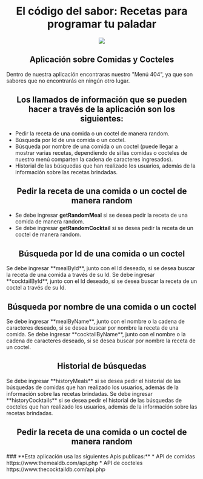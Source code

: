 <h1 align="center"> El código del sabor: Recetas para programar tu paladar </h1>

<p align="center">
  <img src="https://cdn.pixabay.com/photo/2023/11/26/00/41/ai-generated-8412657_1280.png"/>
</p>

<h2 align="center"> Aplicación sobre Comidas y Cocteles </h2>

Dentro de nuestra aplicación encontraras nuestro "Menú 404", ya que son sabores que no encontrarás en ningún otro lugar.

<h2 align="center"> Los llamados de información que se pueden hacer a través de la aplicación son los siguientes: </h2>

* Pedir la receta de una comida o un coctel de manera random.
* Búsqueda por Id de una comida o un coctel.
* Búsqueda por nombre de una comida o un coctel (puede llegar a mostrar varias recetas, dependiendo de si las comidas o cocteles de nuestro menú comparten la cadena de caracteres ingresados).
* Historial de las búsquedas que han realizado los usuarios, además de la información sobre las recetas brindadas.

<h2 align="center"> Pedir la receta de una comida o un coctel de manera random </h2>

* Se debe ingresar **getRandomMeal** si se desea pedir la receta de una comida de manera random.  
* Se debe ingresar **getRandomCocktail** si se desea pedir la receta de un coctel de manera random.

<h2 align="center"> Búsqueda por Id de una comida o un coctel </h2>
Se debe ingresar **mealById**, junto con el Id deseado, si se desea buscar la receta de una comida a través de su Id.  
Se debe ingresar **cocktailById**, junto con el Id deseado, si se desea buscar la receta de un coctel a través de su Id.

<h2 align="center"> Búsqueda por nombre de una comida o un coctel </h2>
Se debe ingresar **mealByName**, junto con el nombre o la cadena de caracteres deseado, si se desea buscar por nombre la receta de una comida.  
Se debe ingresar **cocktailByName**, junto con el nombre o la cadena de caracteres deseado, si se desea buscar por nombre la receta de un coctel.  

<h2 align="center"> Historial de búsquedas </h2>
Se debe ingresar **historyMeals** si se desea pedir el historial de las búsquedas de comidas que han realizado los usuarios, además de la información sobre las recetas brindadas. 
Se debe ingresar **historyCocktails** si se desea pedir el historial de las búsquedas de cocteles que han realizado los usuarios, además de la información sobre las recetas brindadas. 

<h2 align="center"> Pedir la receta de una comida o un coctel de manera random </h2>
### **Esta aplicación usa las siguientes Apis publicas:**
* API de comidas https://www.themealdb.com/api.php
* API de cocteles https://www.thecocktaildb.com/api.php